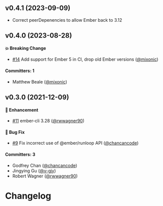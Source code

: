 
## v0.4.1 (2023-09-09)

* Correct peerDepenencies to allow Ember back to 3.12


## v0.4.0 (2023-08-28)

#### :boom: Breaking Change
* [#14](https://github.com/html-next/ember-raf-scheduler/pull/14) Add support for Ember 5 in CI, drop old Ember versions ([@mixonic](https://github.com/mixonic))

#### Committers: 1
- Matthew Beale ([@mixonic](https://github.com/mixonic))


## v0.3.0 (2021-12-09)

#### :rocket: Enhancement
* [#11](https://github.com/html-next/ember-raf-scheduler/pull/11) ember-cli 3.28 ([@rwwagner90](https://github.com/rwwagner90))

#### :bug: Bug Fix
* [#9](https://github.com/html-next/ember-raf-scheduler/pull/9) Fix incorrect use of @ember/runloop API ([@chancancode](https://github.com/chancancode))

#### Committers: 3
- Godfrey Chan ([@chancancode](https://github.com/chancancode))
- Jingying Gu ([@v-gjy](https://github.com/v-gjy))
- Robert Wagner ([@rwwagner90](https://github.com/rwwagner90))

# Changelog
